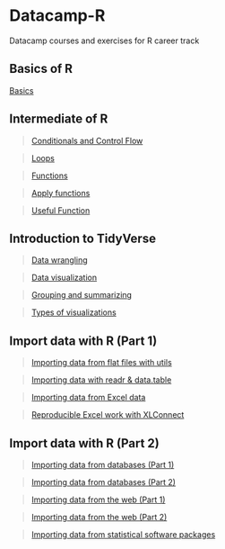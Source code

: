 # Datacamp-R
Datacamp courses and exercises for R career track

## Basics of R  
[Basics](https://guigui351.github.io/Datacamp-R/1%20-%20Basics/1_-_Basics.html)  

## Intermediate of R  
> [Conditionals and Control Flow](https://guigui351.github.io/Datacamp-R/2%20-%20Intermediate/ch1_-_Conditionals_and_Control_Flow.html)

> [Loops](https://guigui351.github.io/Datacamp-R/2%20-%20Intermediate/ch2_-_Loops.html)  

> [Functions](https://guigui351.github.io/Datacamp-R/2%20-%20Intermediate/ch3_-_Functions.html)  

> [Apply functions](https://guigui351.github.io/Datacamp-R/2%20-%20Intermediate/ch4_-_lapply.html)  

> [Useful Function](https://guigui351.github.io/Datacamp-R/2%20-%20Intermediate/ch5_-_Useful_functions.html)  

## Introduction to TidyVerse

> [Data wrangling](https://guigui351.github.io/Datacamp-R/3%20-%20Introduction%20to%20the%20Tidyverse/ch1_-_Data_wrangling.html)  

> [Data visualization](https://guigui351.github.io/Datacamp-R/3%20-%20Introduction%20to%20the%20Tidyverse/ch2_-_Data_visualization.html)  

> [Grouping and summarizing](https://guigui351.github.io/Datacamp-R/3%20-%20Introduction%20to%20the%20Tidyverse/ch3_-_Grouping_and_summarizing.html)  

> [Types of visualizations](https://guigui351.github.io/Datacamp-R/3%20-%20Introduction%20to%20the%20Tidyverse/ch4_-_Types_of_visualizations.html)  

## Import data with R (Part 1)

> [Importing data from flat files with utils](https://guigui351.github.io/Datacamp-R/4%20-%20Importing%20Data%20in%20R%20(Part%201)/ch1_-_Flat_files_with_utils.html)  

> [Importing data with readr & data.table](https://guigui351.github.io/Datacamp-R/4%20-%20Importing%20Data%20in%20R%20(Part%201)/ch2_-_readr_and_data.table.html) 

> [Importing data from Excel data](https://guigui351.github.io/Datacamp-R/4%20-%20Importing%20Data%20in%20R%20(Part%201)/ch3_-_Excel_data.html)  

> [Reproducible Excel work with XLConnect](https://guigui351.github.io/Datacamp-R/4%20-%20Importing%20Data%20in%20R%20(Part%201)/ch4_-_XLConnect.html) 
  
  
## Import data with R (Part 2)

> [Importing data from databases (Part 1)
](https://guigui351.github.io/Datacamp-R/4%20-%20Importing%20Data%20in%20R%20(Part%202)/ch1_-_Databases1.html)  

> [Importing data from databases (Part 2) ](https://guigui351.github.io/Datacamp-R/4%20-%20Importing%20Data%20in%20R%20(Part%202)/ch2_-_Databases2.html) 

> [Importing data from the web (Part 1)](https://guigui351.github.io/Datacamp-R/4%20-%20Importing%20Data%20in%20R%20(Part%202)/ch3_-_Data_Web1.html)  

> [Importing data from the web (Part 2)](https://guigui351.github.io/Datacamp-R/4%20-%20Importing%20Data%20in%20R%20(Part%202)/ch4_-_Data_Web2.html) 

> [Importing data from statistical software packages](https://guigui351.github.io/Datacamp-R/4%20-%20Importing%20Data%20in%20R%20(Part%202)/ch5_-_Statistical_software.html) 